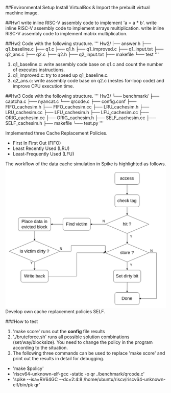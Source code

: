 ##Environmental Setup
Install VirtualBox & Import the prebuilt virtual machine image.

##Hw1
write inline RISC-V assembly code to implement 'a = a * b'.
write inline RISC-V assembly code to implement arrays multiplication.
write inline RISC-V assembly code to implement matrix multiplication.

##Hw2
Code with the following structure.
'''
Hw2/
  |── answer.h
  ├── q1_baseline.c
  ├── q1.c
  ├── q1.h
  ├── q1_improved.c
  ├── q1_input.txt
  ├── q2_ans.c
  ├── q2.c
  ├── q2.h
  ├── q2_input.txt
  ├── makefile
  └── test
'''

1. q1_baseline.c: write assembly code base on q1.c and count the number of executes instructions.
2. q1_improved.c: try to speed up q1_baseline.c.
3. q2_ans.c: write assembly code base on q2.c (nestes for-loop code) and improve CPU execution time.

##Hw3
Code with the following structure.
'''
Hw3/
  └── benchmark/
      ├── captcha.c
      ├── nyancat.c
      └── qrcode.c
  ├── config.conf
  ├── FIFO_cachesim.h
  ├── FIFO_cachesim.cc
  ├── LRU_cachesim.h
  ├── LRU_cachesim.cc
  ├── LFU_cachesim.h
  ├── LFU_cachesim.cc
  ├── ORIG_cachesim.cc
  ├── ORIG_cachesim.h
  ├── SELF_cachesim.cc
  ├── SELF_cachesim.h
  ├── makefile
  └── test.py
'''

Implemented three Cache Replacement Policies.
* First In First Out (FIFO)
* Least Recently Used (LRU)
* Least-Frequently Used (LFU)

The workflow of the data cache simulation in Spike is highlighted as follows.
![workflow](hw3/workflow.png)
Develop own cache replacement policies SELF.

###How to test
1. 'make score' runs out the **config** file results
2. './bruteforce.sh' runs all possible solution combinations (set/way/blocksize). You need to change the policy in the program according to the situation.
3. The following three commands can be used to replace 'make score' and print out the results in detail for debugging.
* 'make $policy'
* 'riscv64-unknown-elf-gcc -static -o qr ./benchmark/qrcode.c'
* 'spike --isa=RV64GC --dc=2:4:8 /home/ubuntu/riscv/riscv64-unknown-elf/bin/pk qr'
